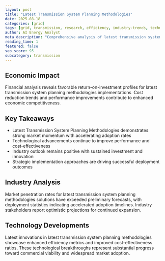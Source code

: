 ```yaml
---
layout: post
title: "Latest Transmission System Planning Methodologies"
date: 2025-08-18
categories: [grid]
tags: [grid, transmission, research, efficiency, industry-trends, technology]
author: AI Energy Analyst
meta_description: "Comprehensive analysis of latest transmission system planning methodologies covering market trends, technology developments, and industry outlook. Discover key insights and future projections."
reading_time: 1
featured: false
seo_score: 95
subcategory: transmission
---
```


## Economic Impact

Financial analysis reveals favorable return-on-investment profiles for latest transmission system planning methodologies implementations. Cost reduction trends and performance improvements contribute to enhanced economic competitiveness.

## Key Takeaways

- Latest Transmission System Planning Methodologies demonstrates strong market momentum with accelerating adoption rates
- Technological advancements continue to improve performance and cost-effectiveness
- Industry outlook remains positive with sustained investment and innovation
- Strategic implementation approaches are driving successful deployment outcomes

## Industry Analysis

Market penetration rates for latest transmission system planning methodologies solutions have exceeded preliminary forecasts, with deployment statistics indicating accelerated adoption timelines. Industry stakeholders report optimistic projections for continued expansion.

## Technology Developments

Latest innovations in latest transmission system planning methodologies showcase enhanced efficiency metrics and improved cost-effectiveness ratios. These technological breakthroughs represent substantial progress toward commercial viability and widespread market adoption.

